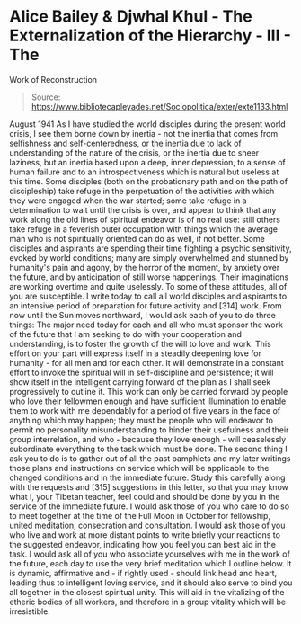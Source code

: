 # Alice Bailey & Djwhal Khul - The Externalization of the Hierarchy - III - The
Work of Reconstruction

> Source: https://www.bibliotecapleyades.net/Sociopolitica/exter/exte1133.html

August 1941
As I have studied the world disciples during the present world crisis, I see them borne down by inertia - not the inertia that comes from selfishness and self-centeredness, or the inertia due to lack of understanding of the nature of the crisis, or the inertia due to sheer laziness, but an inertia based upon a deep, inner depression, to a sense of human failure and to an introspectiveness which is natural but useless at this time. Some disciples (both on the probationary path and on the path of discipleship) take refuge in the perpetuation of the activities with which they were engaged when the war started; some take refuge in a determination to wait until the crisis is over, and appear to think that any work along the old lines of spiritual endeavor is of no real use: still others take refuge in a feverish outer occupation with things which the average man who is not spiritually oriented can do as well, if not better. Some disciples and aspirants are spending their time fighting a psychic sensitivity, evoked by world conditions; many are simply overwhelmed and stunned by humanity's pain and agony, by the horror of the moment, by anxiety over the future, and by anticipation of still worse happenings. Their imaginations are working overtime and quite uselessly. To some of these attitudes, all of you are susceptible.
I write today to call all world disciples and aspirants to an intensive period of preparation for future activity and [314] work. From now until the Sun moves northward, I would ask each of you to do three things:
The major need today for each and all who must sponsor the work of the future that I am seeking to do with your cooperation and understanding, is to foster the growth of the will to love and work. This effort on your part will express itself in a steadily deepening love for humanity - for all men and for each other. It will demonstrate in a constant effort to invoke the spiritual will in self-discipline and persistence; it will show itself in the intelligent carrying forward of the plan as I shall seek progressively to outline it.
This work can only be carried forward by people who love their fellowmen enough and have sufficient illumination to enable them to work with me dependably for a period of five years in the face of anything which may happen; they must be people who will endeavor to permit no personality misunderstanding to hinder their usefulness and their group interrelation, and who - because they love enough - will ceaselessly subordinate everything to the task which must be done. The second thing I ask you to do is to gather out of all the past pamphlets and my later writings those plans and instructions on service which will be applicable to the changed conditions and in the immediate future. Study this carefully along with the requests and [315] suggestions in this letter, so that you may know what I, your Tibetan teacher, feel could and should be done by you in the service of the immediate future. I would ask those of you who care to do so to meet together at the time of the Full Moon in October for fellowship, united meditation, consecration and consultation. I would ask those of you who live and work at more distant points to write briefly your reactions to the suggested endeavor, indicating how you feel you can best aid in the task. I would ask all of you who associate yourselves with me in the work of the future, each day to use the very brief meditation which I outline below. It is dynamic, affirmative and - if rightly used - should link head and heart, leading thus to intelligent loving service, and it should also serve to bind you all together in the closest spiritual unity. This will aid in the vitalizing of the etheric bodies of all workers, and therefore in a group vitality which will be irresistible.
